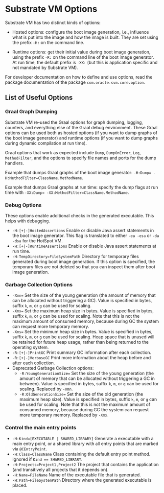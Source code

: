 # Substrate VM Options

Substrate VM has two distinct kinds of options:

* Hosted options: configure the boot image generation, i.e., influence what is put into the image and how the image is built. They are set using the prefix `-H:` on the command line.

* Runtime options: get their initial value during boot image generation, using the prefix `-R:` on the command line of the boot image generator. At run time, the default prefix is `-XX:` (but this is application specific and not mandated by Substrate VM).

For developer documentation on how to define and use options, read the package documentation of the package `com.oracle.svm.core.option`.


## List of Useful Options

### Graal Graph Dumping

Substrate VM re-used the Graal options for graph dumping, logging, counters, and everything else of the Graal debug environment. These Graal options can be used both as hosted options (if you want to dump graphs of the boot image generator) and runtime options (if you want to dump graphs during dynamic compilation at run time).

Graal options that work as expected include `Dump`, `DumpOnError`, `Log`, `MethodFilter`, and the options to specify file names and ports for the dump handlers.

Example that dumps Graal graphs of the boot image generator: `-H:Dump= -H:MethodFilter=ClassName.MethodName`.

Example that dumps Graal graphs at run time: specify the dump flags at run time with `-XX:Dump= -XX:MethodFilter=ClassName.MethodName`.

### Debug Options

These options enable additional checks in the generated executable. This helps with debugging.

* `-H:[+|-]HostedAssertions`
  Enable or disable Java assert statements in the boot image generator. This flag is translated to either `-ea -esa` or `-da -dsa` for the HotSpot VM.
* `-H:[+|-]RuntimeAssertions`
  Enable or disable Java assert statements at run time.
* `-H:TempDirectory=FileSystemPath`
  Directory for temporary files generated during boot image generation. If this option is specified, the temporary files are not deleted so that you can inspect them after boot image generation.


### Garbage Collection Options

* `-Xmn=`
  Set the size of the young generation (the amount of memory that can be allocated without triggering a GC). Value is specified in bytes, suffix `k`, `m`, or `g` can be used for scaling.
* `-Xmx=`
  Set the maximum heap size in bytes. Value is specified in bytes, suffix `k`, `m`, or `g` can be used for scaling. Note that this is not the maximum amount of consumed memory, because during GC the system can request more temporary memory.
* `-Xms=`
  Set the minimum heap size in bytes. Value is specified in bytes, suffix `k`, `m`, or `g` can be used for scaling. Heap space that is unused will be retained for future heap usage, rather than being returned to the operating system.
* `-R:[+|-]PrintGC`
  Print summary GC information after each collection.
* `-R:[+|-]VerboseGC`
  Print more information about the heap before and after each
  collection.
* Deprecated Garbage Collection options:
    * `-R:YoungGenerationSize=`
  Set the size of the young generation (the amount of memory that can be allocated without triggering a GC in between). Value is specified in bytes, suffix `k`, `m`, or `g` can be used for scaling. 
  Replaced by `-Xmn`.
    * `-R:OldGenerationSize=`
  Set the size of the old generation (the maximum heap size). Value is specified in bytes, suffix `k`, `m`, or `g` can be used for scaling. Note that this is not the maximum amount of consumed memory, because during GC the system can request more temporary memory.
  Replaced by `-Xmx`.


### Control the main entry points

* `-H:Kind=[EXECUTABLE | SHARED_LIBRARY]`
  Generate a executable with a main entry point, or a shared library with all entry points that are marked via `@CEntryPoint`.
* `-H:Class=ClassName`
  Class containing the default entry point method. Ignored if `Kind == SHARED_LIBRARY`.
* `-H:Projects=Project1,Project2`
  The project that contains the application (and transitively all projects that it depends on).
* `-H:Name=FileName`
  Name of the executable file that is generated.
* `-H:Path=FileSystemPath`
  Directory where the generated executable is placed.
